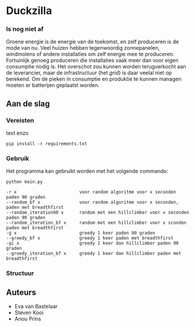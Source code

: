 # Duckzilla

### Is nog niet af

Groene energie is de energie van de toekomst, en zelf produceren is de mode van nu. Veel huizen hebben tegenwoordig zonnepanelen, windmolens of andere installaties om zelf energie mee te produceren. Fortuinlijk genoeg produceren die installaties vaak meer dan voor eigen consumptie nodig is. Het overschot zou kunnen worden terugverkocht aan de leverancier, maar de infrastructuur (het *grid*) is daar veelal niet op berekend. Om de pieken in consumptie en produktie te kunnen managen moeten er batterijen geplaatst worden.

## Aan de slag

### Vereisten

text enzo

    pip install -r requirements.txt

### Gebruik

Het programma kan gebruikt worden met het volgende commando:

    python main.py

    -r x                        voor random algoritme voor x seconden paden 90 graden
    --random_bf x               voor random algoritme voor x seconden, paden met breadthfirst
    --random_iteration90 x      random met een hillclimber voor x seconden paden 90 graden
    --random_iteration_bf x     random met een hillclimber voor x sconden paden met breadthfirst
    -g x                        greedy 1 keer paden 90 graden
    --greedy_bf x               greedy 1 keer paden met breadthfirst
    -gi x                       greedy 1 keer dan hillclimber paden 90 graden
    --greedy_iteration_bf x     greedy 1 keer dan hillclimber paden met breadthfirst

### Structuur

## Auteurs
- Eva van Bastelaar
- Steven Kooi
- Anou Prins
